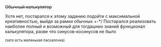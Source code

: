 ~~Обычный калькулятор~~ 

Хотя нет, постарался к этому заданию подойти с максимальной креативностью, выйдя за рамки обычных +-*/
Постарался реализовать наиболее полный и возможный для тогдашних знаний функционал калькулятора, разве что синусов-косинусов не было

  <sub> (зато есть маленькая пасхалочка) </sub>

